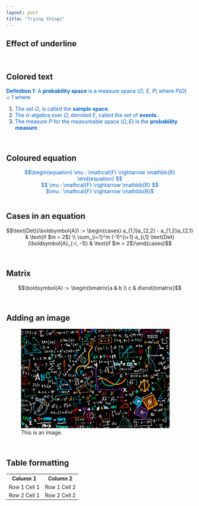 ```yaml
---
layout: post
title: "Trying things"
---
```



Effect of underline 
---

<br>

Colored text
---

<span style="color:#0060C6">**Definition 1:** A **probability space** is a measure space ($\Omega$, $E$, $P$) where $P(\Omega) = 1$ where </span>
1. <span style="color:#0060C6">The set $\Omega$, is called the **sample space**.</span>
2. <span style="color:#0060C6">The $\sigma$-algebra over $\Omega$, denoted $E$, called the set of **events**.</span>
3. <span style="color:#0060C6">The measure $P$ for the measureable space $(\Omega, E)$ is the **probability measure**.</span>

<br>

Coloured equation 
---
<center><span style="color:#0060C6">$$\begin{equation} \mu : \mathcal{F} \rightarrow \mathbb{R} \end{equation} $$</span></center>
<center><span style="color:#0060C6">$$ \mu : \mathcal{F} \rightarrow \mathbb{R} $$</span></center>
<center><span style="color:#0060C6">$\mu : \mathcal{F} \rightarrow \mathbb{R}$</span></center>

<br>

Cases in an equation
---

$$\text{Det}(\boldsymbol{A}) := \begin{cases} a_{1,1}a_{2,2} - a_{1,2}a_{2,1} & \text{if $m = 2$} \\ \sum_{i=1}^m (-1)^{i+1} a_{i,1} \text{Det}(\boldsymbol{A}_{-i, -1}) & \text{if $m > 2$}\end{cases}$$

<br>

Matrix
---

$$\boldsymbol{A} := \begin{bmatrix}a & b \\ c & d\end{bmatrix}$$

<br>

Adding an image
---
<figure>
<left>
  <img src="../../images/image0.png" alt="Description of image" width="400"/>
  <figcaption style="text-align: left;">This is an image.</figcaption>
</left>
</figure>


<br>

Table formatting
---

<table>
  <tr>
    <th>Column 1</th>
    <th>Column 2</th>
  </tr>
  <tr>
    <td>Row 1 Cell 1</td>
    <td>Row 1 Cell 2</td>
  </tr>
  <tr>
    <td>Row 2 Cell 1</td>
    <td>Row 2 Cell 2</td>
  </tr>
</table>